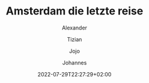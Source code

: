 ---
title: "Amsterdam die letzte reise"
description: "Zugfahren mit dem Rad"
summary: Allein das hier ist schon ein Story wert
date: 2022-07-29T22:27:29+02:00
draft: true
id: 2
author: ["Alexander", "Tizian", "Jojo", "Johannes"]
tags: ["Radtour 2022"]
---